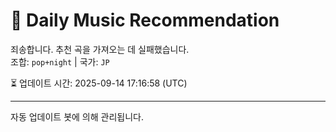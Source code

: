 
# 🎵 Daily Music Recommendation

죄송합니다. 추천 곡을 가져오는 데 실패했습니다.  
조합: `pop+night` | 국가: `JP`

⏳ 업데이트 시간: 2025-09-14 17:16:58 (UTC)

---
자동 업데이트 봇에 의해 관리됩니다.
